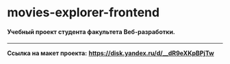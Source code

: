 # movies-explorer-frontend
#### Учебный проект студента факультета Веб-разработки.

---
**Ссылка на макет проекта:**
**https://disk.yandex.ru/d/__dR9eXKpBPjTw**

